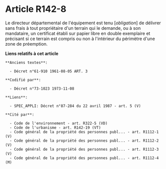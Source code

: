 # Article R142-8

Le directeur départemental de l'équipement est tenu [*obligation*] de délivrer sans frais à tout propriétaire d'un terrain
qui le demande, ou à son mandataire, un certificat établi sur papier libre en double exemplaire et précisant si ce terrain
est compris ou non à l'intérieur du périmètre d'une zone de préemption.

**Liens relatifs à cet article**

	**Anciens textes**:

	  - Décret n°61-910 1961-08-05 ART. 3

	**Codifié par**:

	  - Décret n°73-1023 1973-11-08

	**Liens**:

	  - SPEC_APPLI: Décret n°87-284 du 22 avril 1987 - art. 5 (V)

	**Cité par**:

	  - Code de l'environnement - art. R322-5 (VD)
	  - Code de l'urbanisme - art. R142-19 (VT)
	  - Code général de la propriété des personnes publ... - art. R1112-1 (V)
	  - Code général de la propriété des personnes publ... - art. R1112-2 (V)
	  - Code général de la propriété des personnes publ... - art. R1112-3 (V)
	  - Code général de la propriété des personnes publ... - art. R1112-4 (M)
